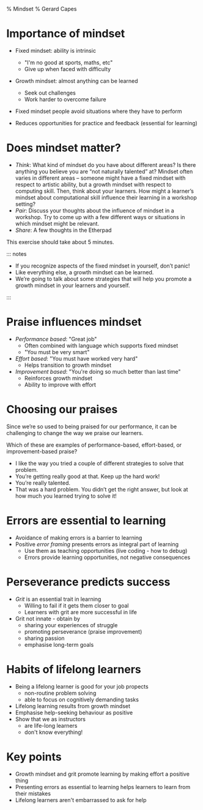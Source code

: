 % Mindset
% Gerard Capes

# Importance of mindset
- Fixed mindset: ability is intrinsic
  - "I'm no good at sports, maths, etc"
  - Give up when faced with difficulty
- Growth mindset: almost anything can be learned
  - Seek out challenges
  - Work harder to overcome failure

- Fixed mindset people avoid situations where they have to perform
- Reduces opportunities for practice and feedback (essential for learning)

# Does mindset matter?
- *Think*: What kind of mindset do you have about different areas? Is there anything you believe you are “not naturally talented” at? Mindset often varies in different areas – someone might have a fixed mindset with respect to artistic ability, but a growth mindset with respect to computing skill. Then, think about your learners. How might a learner’s mindset about computational skill influence their learning in a workshop setting?
- *Pair*: Discuss your thoughts about the influence of mindset in a workshop.
  Try to come up with a few different ways or situations in which mindset might be relevant.
- *Share*: A few thoughts in the Etherpad

This exercise should take about 5 minutes.

::: notes

- If you recognize aspects of the fixed mindset in yourself, don’t panic!
- Like everything else, a growth mindset can be learned.
- We’re going to talk about some strategies that will help you promote a growth mindset in your learners and yourself.

:::

# Praise influences mindset
- *Performance based*: "Great job"
  - Often combined with language which supports fixed mindset
  - "You must be very smart"
- *Effort based*: "You must have worked very hard"
  - Helps transition to growth mindset
- *Improvement based*: "You're doing so much better than last time"
  - Reinforces growth mindset
  - Ability to improve with effort

# Choosing our praises
Since we’re so used to being praised for our performance,
it can be challenging to change the way we praise our learners.

Which of these are examples of performance-based, effort-based, or improvement-based praise?

- I like the way you tried a couple of different strategies to solve that problem.
- You’re getting really good at that. Keep up the hard work!
- You’re really talented.
- That was a hard problem. You didn’t get the right answer, but look at how much you learned trying to solve it!

# Errors are essential to learning
- Avoidance of making errors is a barrier to learning
- Positive *error framing* presents errors as integral part of learning
  - Use them as teaching opportunities (live coding - how to debug)
  - Errors provide learning opportunities, not negative consequences

# Perseverance predicts success
- *Grit* is an essential trait in learning
  - Willing to fail if it gets them closer to goal
  - Learners with grit are more successful in life
- Grit not innate - obtain by
  - sharing your experiences of struggle
  - promoting perseverance (praise improvement)
  - sharing passion
  - emphasise long-term goals

# Habits of lifelong learners
- Being a lifelong learner is good for your job propects
  - non-routine problem solving
  - able to focus on cognitively demanding tasks
- Lifelong learning results from growth mindset
- Emphasise help-seeking behaviour as positive
- Show that we as instructors
  - are life-long learners
  - don't know everything!

# Key points
- Growth mindset and grit promote learning by making effort a positive thing
- Presenting errors as essential to learning helps learners to learn from their mistakes
- Lifelong learners aren't embarrassed to ask for help
